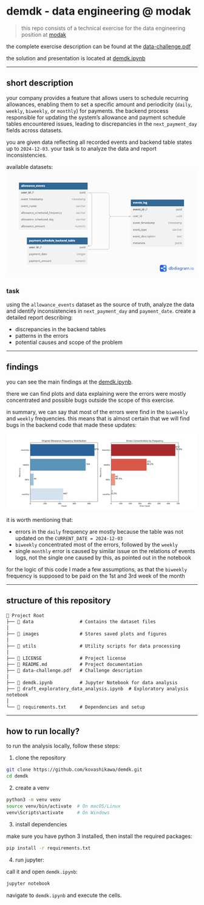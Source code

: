 # demdk - data engineering @ modak
> this repo consists of a technical exercise for the data engineering position at [modak](https://modak.na.teamtailor.com/)

the complete exercise description can be found at the [data-challenge.pdf](https://github.com/kovashikawa/demdk/blob/main/data-challenge.pdf)

the solution and presentation is located at [demdk.ipynb](https://github.com/kovashikawa/demdk/blob/main/demdk.ipynb)

---

## short description

your company provides a feature that allows users to schedule recurring allowances, enabling them to set a specific amount and periodicity (`daily`, `weekly`, `biweekly`, or `monthly`) for payments. the backend process responsible for updating the system’s allowance and payment schedule tables encountered issues, leading to discrepancies in the `next_payment_day` fields across datasets.

you are given data reflecting all recorded events and backend table states up to `2024-12-03`. your task is to analyze the data and report inconsistencies.

available datasets:
![database schema](https://github.com/kovashikawa/demdk/blob/main/images/modak_db.png?raw=true)

### task

using the `allowance_events` dataset as the source of truth, analyze the data and identify inconsistencies in `next_payment_day` and `payment_date`. create a detailed report describing:
* discrepancies in the backend tables
* patterns in the errors
* potential causes and scope of the problem

---

## findings

you can see the main findings at the [demdk.ipynb](https://github.com/kovashikawa/demdk/blob/main/demdk.ipynb).

there we can find plots and data explaining were the errors were mostly concentrated and possible bugs outside the scope of this exercise.

in summary, we can say that most of the errors were find in the `biweekly` and `weekly` frequencies. this means that is almost certain that we will find bugs in the backend code that made these updates:

![freq_error_plot](https://github.com/kovashikawa/demdk/blob/main/images/freq_error.png?raw=true)

it is worth mentioning that:

* errors in the `daily` frequency are mostly because the table was not updated on the `CURRENT_DATE = 2024-12-03`
* `biweekly` concentrated most of the errors, followed by the `weekly`
* single `monthly` error is caused by similar issue on the relations of events logs, not the single one caused by this, as pointed out in the notebook

for the logic of this code I made a few assumptions, as that the `biweekly` frequency is supposed to be paid on the 1st and 3rd week of the month

---

## structure of this repository

```
📂 Project Root
├── 📂 data                 # Contains the dataset files
│
├── 📂 images               # Stores saved plots and figures
│
├── 📂 utils                # Utility scripts for data processing
│
├── 📜 LICENSE              # Project license
├── 📜 README.md            # Project documentation
├── 📜 data-challenge.pdf   # Challenge description 
│
├── 📓 demdk.ipynb          # Jupyter Notebook for data analysis 
├── 📓 draft_exploratory_data_analysis.ipynb  # Exploratory analysis notebook
│
└── 📜 requirements.txt     # Dependencies and setup
```

---

## how to run locally?

to run the analysis locally, follow these steps:

1. clone the repository

```bash
git clone https://github.com/kovashikawa/demdk.git
cd demdk
```

2. create a venv

```bash
python3 -m venv venv
source venv/bin/activate  # On macOS/Linux
venv\Scripts\activate     # On Windows
```

3. install dependencies

make sure you have python 3 installed, then install the required packages:

```bash
pip install -r requirements.txt
```

4. run jupyter:

call it and open `demdk.ipynb`:

```bash
jupyter notebook
```

navigate to `demdk.ipynb` and execute the cells.
